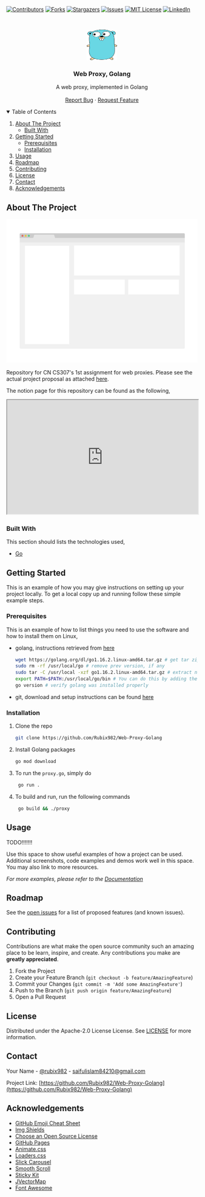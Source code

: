 <!--
*** Thanks for checking out the Best-README-Template. If you have a suggestion
*** that would make this better, please fork the repo and create a pull request
*** or simply open an issue with the tag "enhancement".
*** Thanks again! Now go create something AMAZING! :D
-->

<!-- PROJECT SHIELDS -->
<!--
*** I'm using markdown "reference style" links for readability.
*** Reference links are enclosed in brackets [ ] instead of parentheses ( ).
*** See the bottom of this document for the declaration of the reference variables
*** for contributors-url, forks-url, etc. This is an optional, concise syntax you may use.
*** https://www.markdownguide.org/basic-syntax/#reference-style-links
-->
[![Contributors][contributors-shield]][contributors-url]
[![Forks][forks-shield]][forks-url]
[![Stargazers][stars-shield]][stars-url]
[![Issues][issues-shield]][issues-url]
[![MIT License][license-shield]][license-url]
[![LinkedIn][linkedin-shield]][linkedin-url]



<!-- PROJECT LOGO -->
<br />
<p align="center">
  <a href="https://github.com/Rubix982/Web-Proxy-Golang">
    <img src="assets/img/gopher.jpg" alt="Logo" width="80" height="80">
  </a>

  <h3 align="center">Web Proxy, Golang</h3>

  <p align="center">
    A web proxy, implemented in Golang
    <br />
    <br />
    <a href="https://github.com/Rubix982/Web-Proxy-Golang/issues">Report Bug</a>
    ·
    <a href="https://github.com/Rubix982/Web-Proxy-Golang/issues">Request Feature</a>
  </p>
</p>

<!-- TABLE OF CONTENTS -->
<details open="open">
  <summary>Table of Contents</summary>
  <ol>
    <li>
      <a href="#about-the-project">About The Project</a>
      <ul>
        <li><a href="#built-with">Built With</a></li>
      </ul>
    </li>
    <li>
      <a href="#getting-started">Getting Started</a>
      <ul>
        <li><a href="#prerequisites">Prerequisites</a></li>
        <li><a href="#installation">Installation</a></li>
      </ul>
    </li>
    <li><a href="#usage">Usage</a></li>
    <li><a href="#roadmap">Roadmap</a></li>
    <li><a href="#contributing">Contributing</a></li>
    <li><a href="#license">License</a></li>
    <li><a href="#contact">Contact</a></li>
    <li><a href="#acknowledgements">Acknowledgements</a></li>
  </ol>
</details>



<!-- ABOUT THE PROJECT -->
## About The Project

[![Product Name Screen Shot][product-screenshot]](https://example.com)

Repository for CN CS307's 1st assignment for web proxies. Please see the actual project proposal as attached [here](https://github.com/Rubix982/Web-Proxy-Golang/blob/main/assets/doc/A01-CN-SP21.pdf).

The notion page for this repository can be found as the following,

<iframe
  src="https://www.notion.so/CN-Assignment-1-88106ce5c57d428ba42a8869e622d38c"
  style="width:100%; height:300px;"
></iframe>

### Built With

This section should lists the technologies used,

* [Go](https://golang.org/)

<!-- GETTING STARTED -->
## Getting Started

This is an example of how you may give instructions on setting up your project locally.
To get a local copy up and running follow these simple example steps.

### Prerequisites

This is an example of how to list things you need to use the software and how to install them on Linux,
* golang, instructions retrieved from [here](https://golang.org/doc/install)
  ```sh
  wget https://golang.org/dl/go1.16.2.linux-amd64.tar.gz # get tar zip file
  sudo rm -rf /usr/local/go # remove prev version, if any
  sudo tar -C /usr/local -xzf go1.16.2.linux-amd64.tar.gz # extract new Golang to /usr/local
  export PATH=$PATH:/usr/local/go/bin # You can do this by adding the following line to your $HOME/.profile or /etc/profile (for a system-wide installation):
  go version # verify golang was installed properly
  ```
* git, download and setup instructions can be found [here](https://git-scm.com/)

### Installation

1. Clone the repo
   ```sh
   git clone https://github.com/Rubix982/Web-Proxy-Golang
   ```
2. Install Golang packages
   ```sh
   go mod download
   ```
3. To run the `proxy.go`, simply do
   ```sh
    go run .
   ```
4. To build and run, run the following commands
   ```sh
    go build && ./proxy
   ```
    
<!-- USAGE EXAMPLES -->
## Usage

TODO!!!!!!!

Use this space to show useful examples of how a project can be used. Additional screenshots, code examples and demos work well in this space. You may also link to more resources.

_For more examples, please refer to the [Documentation](https://github.com/Rubix982/Web-Proxy-Golang)_

<!-- ROADMAP -->
## Roadmap

See the [open issues](https://github.com/Rubix982/Web-Proxy-Golang/issues) for a list of proposed features (and known issues).

<!-- CONTRIBUTING -->
## Contributing

Contributions are what make the open source community such an amazing place to be learn, inspire, and create. Any contributions you make are **greatly appreciated**.

1. Fork the Project
2. Create your Feature Branch (`git checkout -b feature/AmazingFeature`)
3. Commit your Changes (`git commit -m 'Add some AmazingFeature'`)
4. Push to the Branch (`git push origin feature/AmazingFeature`)
5. Open a Pull Request

<!-- LICENSE -->
## License

Distributed under the  Apache-2.0 License License. See [LICENSE](https://github.com/Rubix982/Web-Proxy-Golang/blob/main/LICENSE) for more information.

<!-- CONTACT -->
## Contact

Your Name - [@rubix982](https://github.com/Rubix982/) - saifulislam84210@gmail.com

Project Link: [https://github.com/Rubix982/Web-Proxy-Golang](https://github.com/Rubix982/Web-Proxy-Golang)

<!-- ACKNOWLEDGEMENTS -->
## Acknowledgements
* [GitHub Emoji Cheat Sheet](https://www.webpagefx.com/tools/emoji-cheat-sheet)
* [Img Shields](https://shields.io)
* [Choose an Open Source License](https://choosealicense.com)
* [GitHub Pages](https://pages.github.com)
* [Animate.css](https://daneden.github.io/animate.css)
* [Loaders.css](https://connoratherton.com/loaders)
* [Slick Carousel](https://kenwheeler.github.io/slick)
* [Smooth Scroll](https://github.com/cferdinandi/smooth-scroll)
* [Sticky Kit](http://leafo.net/sticky-kit)
* [JVectorMap](http://jvectormap.com)
* [Font Awesome](https://fontawesome.com)


<!-- MARKDOWN LINKS & IMAGES -->
<!-- https://www.markdownguide.org/basic-syntax/#reference-style-links -->
[contributors-shield]: https://img.shields.io/github/contributors/rubix982/Web-Proxy-Golang.svg?style=for-the-badge
[contributors-url]: https://github.com/Rubix982/Web-Proxy-Golang/graphs/contributors
[forks-shield]: https://img.shields.io/github/forks/Rubix982/Web-Proxy-Golang.svg?style=for-the-badge
[forks-url]: https://github.com/Rubix982/Web-Proxy-Golang/network/members
[stars-shield]: https://img.shields.io/github/stars/Rubix982/Web-Proxy-Golang.svg?style=for-the-badge
[stars-url]: https://github.com/Rubix982/Web-Proxy-Golang/stargazers
[issues-shield]: https://img.shields.io/github/issues/Rubix982/Web-Proxy-Golang.svg?style=for-the-badge
[issues-url]: https://github.com/Rubix982/Web-Proxy-Golang/issues
[license-shield]: https://img.shields.io/github/license/Rubix982/Web-Proxy-Golang.svg?style=for-the-badge
[license-url]: https://github.com/Rubix982/Web-Proxy-Golang/blob/master/LICENSE.txt
[linkedin-shield]: https://img.shields.io/badge/-LinkedIn-black.svg?style=for-the-badge&logo=linkedin&colorB=555
[linkedin-url]: https://www.linkedin.com/in/saif-ul-islam-93786b187/
[product-screenshot]: assets/img/screenshot.png